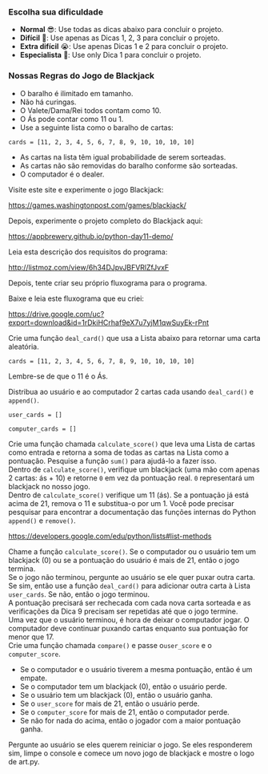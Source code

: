 ### Escolha sua dificuldade
- **Normal** 😎: Use todas as dicas abaixo para concluir o projeto.
- **Difícil** 🤔: Use apenas as Dicas 1, 2, 3 para concluir o projeto.
- **Extra difícil** 😭: Use apenas Dicas 1 e 2 para concluir o projeto.
- **Especialista** 🤯: Use only Dica 1 para concluir o projeto.

### Nossas Regras do Jogo de Blackjack

- O baralho é ilimitado em tamanho.
- Não há curingas.
- O Valete/Dama/Rei todos contam como 10.
- O Ás pode contar como 11 ou 1.
- Use a seguinte lista como o baralho de cartas:

`cards = [11, 2, 3, 4, 5, 6, 7, 8, 9, 10, 10, 10, 10]`
- As cartas na lista têm igual probabilidade de serem sorteadas.
- As cartas não são removidas do baralho conforme são sorteadas.
- O computador é o dealer.

<div class="hint" title="Dica 1">
Visite este site e experimente o jogo Blackjack:

https://games.washingtonpost.com/games/blackjack/

Depois, experimente o projeto completo do Blackjack aqui:

https://appbrewery.github.io/python-day11-demo/
</div>

<div class="hint" title="Dica 2">
Leia esta descrição dos requisitos do programa: 

http://listmoz.com/view/6h34DJpvJBFVRlZfJvxF

Depois, tente criar seu próprio fluxograma para o programa.
</div>

<div class="hint" title="Dica 3">
Baixe e leia este fluxograma que eu criei:

https://drive.google.com/uc?export=download&id=1rDkiHCrhaf9eX7u7yjM1qwSuyEk-rPnt
</div>

<div class="hint" title="Dica 4">
Crie uma função <code>deal_card()</code> que usa a Lista abaixo para retornar uma carta aleatória.

<code>cards = [11, 2, 3, 4, 5, 6, 7, 8, 9, 10, 10, 10, 10]</code>

Lembre-se de que o 11 é o Ás.
</div>

<div class="hint" title="Dica 5">
Distribua ao usuário e ao computador 2 cartas cada usando <code>deal_card()</code> e <code>append()</code>.

<code>user_cards = []</code>

<code>computer_cards = []</code>
</div>

<div class="hint" title="Dica 6">
Crie uma função chamada <code>calculate_score()</code> que leva uma Lista de cartas como entrada e retorna a soma de todas as cartas na Lista como a pontuação. Pesquise a função <code>sum()</code> para ajudá-lo a fazer isso.
</div>

<div class="hint" title="Dica 7">
Dentro de <code>calculate_score()</code>, verifique um blackjack (uma mão com apenas 2 cartas: ás + 10) e retorne <code>0</code> em vez da pontuação real. <code>0</code> representará um blackjack no nosso jogo.
</div>

<div class="hint" title="Dica 8">
   Dentro de <code>calculate_score()</code> verifique um 11 (ás). Se a pontuação já está acima de 21, remova o 11 e substitua-o por um 1. Você pode precisar pesquisar para encontrar a documentação das funções internas do Python <code>append()</code> e <code>remove()</code>.

https://developers.google.com/edu/python/lists#list-methods
</div>

<div class="hint" title="Dica 9">
Chame a função <code>calculate_score()</code>. Se o computador ou o usuário tem um blackjack (0) ou se a pontuação do usuário é mais de 21, então o jogo termina.
</div>

<div class="hint" title="Dica 10">
Se o jogo não terminou, pergunte ao usuário se ele quer puxar outra carta. Se sim, então use a função <code>deal_card()</code> para adicionar outra carta à Lista <code>user_cards</code>. Se não, então o jogo terminou.
</div>

<div class="hint" title="Dica 11">
A pontuação precisará ser rechecada com cada nova carta sorteada e as verificações da Dica 9 precisam ser repetidas até que o jogo termine.
</div>

<div class="hint" title="Dica 12">
  Uma vez que o usuário terminou, é hora de deixar o computador jogar. O computador deve continuar puxando cartas enquanto sua pontuação for menor que 17.
</div>

<div class="hint" title="Dica 13">
  Crie uma função chamada <code>compare()</code> e passe o<code>user_score</code> e o <code>computer_score</code>. 

- Se o computador e o usuário tiverem a mesma pontuação, então é um empate.
- Se o computador tem um blackjack (0), então o usuário perde.
- Se o usuário tem um blackjack (0), então o usuário ganha.
- Se o <code>user_score</code> for mais de 21, então o usuário perde.
- Se o <code>computer_score</code> for mais de 21, então o computador perde.
- Se não for nada do acima, então o jogador com a maior pontuação ganha.
</div>

<div class="hint" title="Dica 14">
  Pergunte ao usuário se eles querem reiniciar o jogo. Se eles responderem sim, limpe o console e comece um novo jogo de blackjack e mostre o logo de art.py.
</div>
